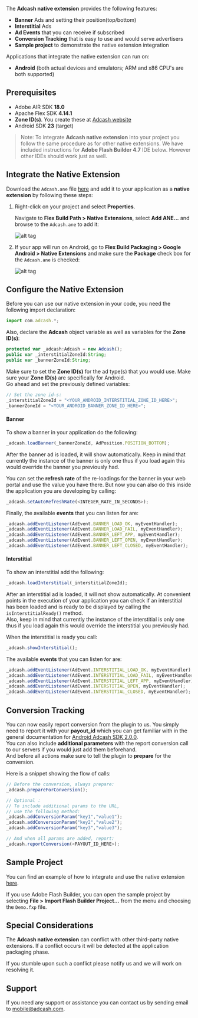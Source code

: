The **Adcash native extension** provides the following features:
* **Banner** Ads and setting their position(top/bottom)
* **Interstitial** Ads
* **Ad Events** that you can receive if subscribed
* **Conversion Tracking** that is easy to use and would serve advertisers
* **Sample project** to demonstrate the native extension integration

Applications that integrate the native extension can run on:
* **Android** (both actual devices and emulators; ARM and x86 CPU's are both supported)

## Prerequisites
* Adobe AIR SDK **18.0**
* Apache Flex SDK **4.14.1**
* **Zone ID(s)**. You create these at [Adcash website](https://www.adcash.com/console/scripts.php)
* Android SDK **23** (target)

> Note: To integrate **Adcash native extension** into your project you follow the same procedure as for other native extensions. We have included instructions for **Adobe Flash Builder 4.7** IDE below. However other IDEs should work just as well.

## Integrate the Native Extension
Download the `Adcash.ane` file [here](https://github.com/adcash/adcash-air-native-extension) and add it to your application as a **native extension** by following these steps:

1. Right-click on your project and select **Properties**. 
    
    Navigate to **Flex Build Path > Native Extensions**, select **Add ANE...** and browse to the `Adcash.ane` to add it:

    ![alt tag](http://developer.adca.sh/wp-content/uploads/2015/08/air1.png)

2. If your app will run on Android, go to **Flex Build Packaging > Google Android > Native Extensions** and make sure the **Package** check box for the `Adcash.ane` is checked:

    ![alt tag](http://developer.adca.sh/wp-content/uploads/2015/08/air2.png)

## Configure the Native Extension
Before you can use our native extension in your code, you need the following import declaration:

```javascript
import com.adcash.*;
```

Also, declare the **Adcash** object variable as well as variables for the **Zone ID(s)**:

```javascript
protected var _adcash:Adcash = new Adcash();
public var _interstitialZoneId:String;
public var _bannerZoneId:String;
```

Make sure to set the **Zone ID(s)** for the ad type(s) that you would use. Make sure your **Zone ID(s)** are specifically for Android.   
Go ahead and set the previously defined variables:

```javascript
// Set the zone id-s:
_interstitialZoneId = "<YOUR_ANDROID_INTERSTITIAL_ZONE_ID_HERE>";
_bannerZoneId = "<YOUR_ANDROID_BANNER_ZONE_ID_HERE>";
```

#### Banner
To show a banner in your application do the following:

```javascript
_adcash.loadBanner(_bannerZoneId, AdPosition.POSITION_BOTTOM);
```

After the banner ad is loaded, it will show automatically. Keep in mind that currently the instance of the banner is only one thus if you load again this would override the banner you previously had.

You can set the **refresh rate** of the re-loadings for the banner in your web portal and use the value you have there. But now you can also do this inside the application you are developing by calling:

```javascript
_adcash.setAutoRefreshRate(<INTEGER_RATE_IN_SECONDS>);
```

Finally, the available **events** that you can listen for are:

```javascript
_adcash.addEventListener(AdEvent.BANNER_LOAD_OK, myEventHandler);
_adcash.addEventListener(AdEvent.BANNER_LOAD_FAIL, myEventHandler);
_adcash.addEventListener(AdEvent.BANNER_LEFT_APP, myEventHandler);
_adcash.addEventListener(AdEvent.BANNER_LEFT_OPEN, myEventHandler);
_adcash.addEventListener(AdEvent.BANNER_LEFT_CLOSED, myEventHandler);
```

#### Interstitial
To show an interstitial add the following:

```javascript
_adcash.loadInterstitial(_interstitialZoneId);
```

After an interstitial ad is loaded, it will not show automatically.
At convenient points in the execution of your application you can check if an interstitial has been loaded and is ready to be displayed by calling the `isInterstitialReady()` method.  
Also, keep in mind that currently the instance of the interstitial is only one thus if you load again this would override the interstitial you previously had.

When the interstitial is ready you call:

```javascript
_adcash.showInterstitial();
```

The available **events** that you can listen for are:

```javascript	
_adcash.addEventListener(AdEvent.INTERSTITIAL_LOAD_OK, myEventHandler);
_adcash.addEventListener(AdEvent.INTERSTITIAL_LOAD_FAIL, myEventHandler);
_adcash.addEventListener(AdEvent.INTERSTITIAL_LEFT_APP, myEventHandler);
_adcash.addEventListener(AdEvent.INTERSTITIAL_OPEN, myEventHandler);
_adcash.addEventListener(AdEvent.INTERSTITIAL_CLOSED, myEventHandler);
```

## Conversion Tracking
You can now easily report conversion from the plugin to us. You simply need to report it with your **payout_id** which you can get familiar with in the general documentation for [Android Adcash SDK 2.0.0](http://developer.adca.sh/article/android/2-0-0/get-started-2-0-0/adcash-android-sdk-3/).  
You can also include **additional parameters** with the report conversion call to our servers if you would just add them beforehand.  
And before all actions make sure to tell the plugin to **prepare** for the conversion.

Here is a snippet showing the flow of calls:

```javascript
// Before the conversion, always prepare:
_adcash.prepareForConversion();

// Optional :
// To include additional params to the URL, 
// use the following method:
_adcash.addConversionParam("key1","value1");
_adcash.addConversionParam("key2","value2");
_adcash.addConversionParam("key3","value3");

// And when all params are added, report:
_adcash.reportConversion(<PAYOUT_ID_HERE>);
```

## Sample Project
You can find an example of how to integrate and use the native extension [here](https://github.com/adcash/adcash-air-native-extension).

If you use Adobe Flash Builder, you can open the sample project by selecting **File > Import Flash Builder Project...** from the menu and choosing the `Demo.fxp` file.

## Special Considerations
The **Adcash native extension** can conflict with other third-party native extensions. If a conflict occurs it will be detected at the application packaging phase. 

If you stumble upon such a conflict please notify us and we will work on resolving it.

## Support
If you need any support or assistance you can contact us by sending email to <mobile@adcash.com>.
